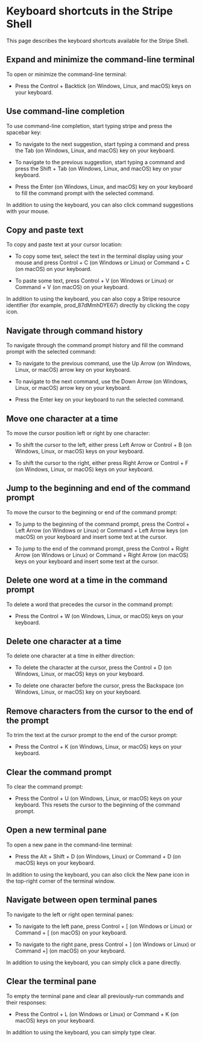 # Keyboard shortcuts in the Stripe Shell

This page describes the keyboard shortcuts available for the Stripe Shell.

## Expand and minimize the command-line terminal

To open or minimize the command-line terminal:

- Press the Control + Backtick (on Windows, Linux, and macOS) keys on your keyboard.

## Use command-line completion

To use command-line completion, start typing stripe and press the spacebar key:

- To navigate to the next suggestion, start typing a command and press the Tab (on Windows, Linux, and macOS) key on your keyboard.

- To navigate to the previous suggestion, start typing a command and press the Shift + Tab (on Windows, Linux, and macOS) key on your keyboard.

- Press the Enter (on Windows, Linux, and macOS) key on your keyboard to fill the command prompt with the selected command.

In addition to using the keyboard, you can also click command suggestions with your mouse.

## Copy and paste text

To copy and paste text at your cursor location:

- To copy some text, select the text in the terminal display using your mouse and press Control + C (on Windows or Linux) or Command + C (on macOS) on your keyboard.

- To paste some text, press Control + V (on Windows or Linux) or Command + V (on macOS) on your keyboard.

In addition to using the keyboard, you can also copy a Stripe resource identifier (for example, prod_87dMmhDYE67) directly by clicking the copy icon.

## Navigate through command history

To navigate through the command prompt history and fill the command prompt with the selected command:

- To navigate to the previous command, use the Up Arrow (on Windows, Linux, or macOS) arrow key on your keyboard.

- To navigate to the next command, use the Down Arrow (on Windows, Linux, or macOS) arrow key on your keyboard.

- Press the Enter key on your keyboard to run the selected command.

## Move one character at a time

To move the cursor position left or right by one character:

- To shift the cursor to the left, either press Left Arrow or Control + B (on Windows, Linux, or macOS) keys on your keyboard.

- To shift the cursor to the right, either press Right Arrow or Control + F (on Windows, Linux, or macOS) keys on your keyboard.

## Jump to the beginning and end of the command prompt

To move the cursor to the beginning or end of the command prompt:

- To jump to the beginning of the command prompt, press the Control + Left Arrow (on Windows or Linux) or Command + Left Arrow keys (on macOS) on your keyboard and insert some text at the cursor.

- To jump to the end of the command prompt, press the  Control + Right Arrow (on Windows or Linux) or Command + Right Arrow (on macOS) keys on your keyboard and insert some text at the cursor.

## Delete one word at a time in the command prompt

To delete a word that precedes the cursor in the command prompt:

- Press the Control + W (on Windows, Linux, or macOS) keys on your keyboard.

## Delete one character at a time

To delete one character at a time in either direction:

- To delete the character at the cursor, press the Control + D (on Windows, Linux, or macOS) keys on your keyboard.

- To delete one character before the cursor, press the Backspace (on Windows, Linux, or macOS) key on your keyboard.

## Remove characters from the cursor to the end of the prompt

To trim the text at the cursor prompt to the end of the cursor prompt:

- Press the Control + K (on Windows, Linux, or macOS) keys on your keyboard.

## Clear the command prompt

To clear the command prompt:

- Press the Control + U (on Windows, Linux, or macOS) keys on your keyboard. This resets the cursor to the beginning of the command prompt.

## Open a new terminal pane

To open a new pane in the command-line terminal:

- Press the Alt + Shift + D (on Windows, Linux) or Command + D (on macOS) keys on your keyboard.

In addition to using the keyboard, you can also click the New pane icon in the top-right corner of the terminal window.

## Navigate between open terminal panes

To navigate to the left or right open terminal panes:

- To navigate to the left pane, press Control + [ (on Windows or Linux) or Command + [ (on macOS) on your keyboard.

- To navigate to the right pane, press Control + ]  (on Windows or Linux) or Command +] (on macOS) on your keyboard.

In addition to using the keyboard, you can simply click a pane directly.

## Clear the terminal pane

To empty the terminal pane and clear all previously-run commands and their responses:

- Press the Control + L (on Windows or Linux) or Command + K (on macOS) keys on your keyboard.

In addition to using the keyboard, you can simply type clear.

